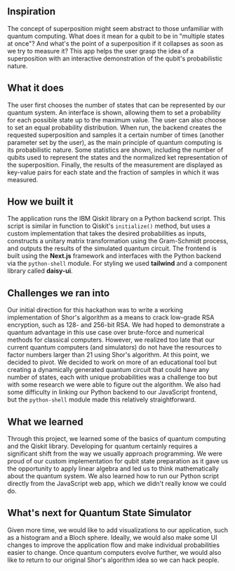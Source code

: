 ## Inspiration
The concept of superposition might seem abstract to those unfamiliar with quantum computing. What does it mean for a qubit to be in "multiple states at once"? And what's the point of a superposition if it collapses as soon as we try to measure it? This app helps the user grasp the idea of a superposition with an interactive demonstration of the qubit's probabilistic nature.

## What it does
The user first chooses the number of states that can be represented by our quantum system. An interface is shown, allowing them to set a probability for each possible state up to the maximum value. The user can also choose to set an equal probability distribution. When run, the backend creates the requested superposition and samples it a certain number of times (another parameter set by the user), as the main principle of quantum computing is its probabilistic nature. Some statistics are shown, including the number of qubits used to represent the states and the normalized ket representation of the superposition. Finally, the results of the measurement are displayed as key-value pairs for each state and the fraction of samples in which it was measured.

## How we built it
The application runs the IBM Qiskit library on a Python backend script. This script is similar in function to Qiskit's `initialize()` method, but uses a custom implementation that takes the desired probabilities as inputs, constructs a unitary matrix transformation using the Gram-Schmidt process, and outputs the results of the simulated quantum circuit. The frontend is built using the **Next.js** framework and interfaces with the Python backend via the `python-shell` module. For styling we used **tailwind** and a component library called **daisy-ui**.

## Challenges we ran into
Our initial direction for this hackathon was to write a working implementation of Shor's algorithm as a means to crack low-grade RSA encryption, such as 128- and 256-bit RSA. We had hoped to demonstrate a quantum advantage in this use case over brute-force and numerical methods for classical computers. However, we realized too late that our current quantum computers (and simulators) do not have the resources to factor numbers larger than 21 using Shor's algorithm. At this point, we decided to pivot. We decided to work on more of an educational tool but creating a dynamically generated quantum circuit that could have any number of states, each with unique probabilities was a challenge too but with some research we were able to figure out the algorithm. We also had some difficulty in linking our Python backend to our JavaScript frontend, but the `python-shell` module made this relatively straightforward.

## What we learned
Through this project, we learned some of the basics of quantum computing and the Qiskit library. Developing for quantum certainly requires a significant shift from the way we usually approach programming. We were proud of our custom implementation for qubit state preparation as it gave us the opportunity to apply linear algebra and led us to think mathematically about the quantum system. We also learned how to run our Python script directly from the JavaScript web app, which we didn't really know we could do.

## What's next for Quantum State Simulator
Given more time, we would like to add visualizations to our application, such as a histogram and a Bloch sphere. Ideally, we would also make some UI changes to improve the application flow and make individual probabilities easier to change. Once quantum computers evolve further, we would also like to return to our original Shor's algorithm idea so we can hack people.
